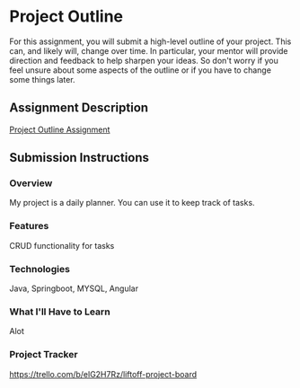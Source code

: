 # Project Outline
For this assignment, you will submit a high-level outline of your project. This can, and likely will, change over time. In particular, your mentor will provide direction and feedback to help sharpen your ideas. So don't worry if you feel unsure about some aspects of the outline or if you have to change some things later.

## Assignment Description
[Project Outline Assignment](https://education.launchcode.org/liftoff/modules/assignments/project-outline)

## Submission Instructions

### Overview
My project is a daily planner.  You can use it to keep track of tasks.  
### Features
CRUD functionality for tasks
### Technologies
Java, Springboot, MYSQL, Angular
### What I'll Have to Learn
Alot
### Project Tracker
https://trello.com/b/elG2H7Rz/liftoff-project-board